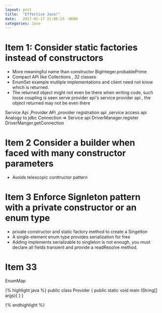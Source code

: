 ```yaml
---
layout: post
title:  "Effective Java!"
date:   2017-02-17 21:06:23 -0600
categories: Java
---
```


# Item 1: Consider static factories instead of constructors

 * More meaningful name than constructor  BigInteger.probablePrime
 * Compact APi like Collections , 32 classes
 * EnumSet example mutliple implementations and client need not know which is returned.
 * The returned object might not even be there when writing code, such loose coupling is seen serve provider api's
 service provider api , the object returned may not be even there

 Service Api ,Provider APi  ,provider registration api ,service access api
  Analogy to jdbc Connection => Service api         DriverManager.register  DriverManger.getConnection



# Item 2 Consider a builder when faced with many constructor parameters

* Avoids telescopic conttructor pattern



# Item 3 	Enforce Signleton pattern with a private constructor or an enum type

*	private constructor and static factory method to create a Singelton
* A single-element enum type provides serialization for free
* Adding implements serializable to singleton is not enough, you must declare all fields transient and provide a readResolve method.



# Item 33
EnumMap


{% highlight java %}
public class Provider {
	public static void main (String[] args){
	}
}

{% endhighlight %}
